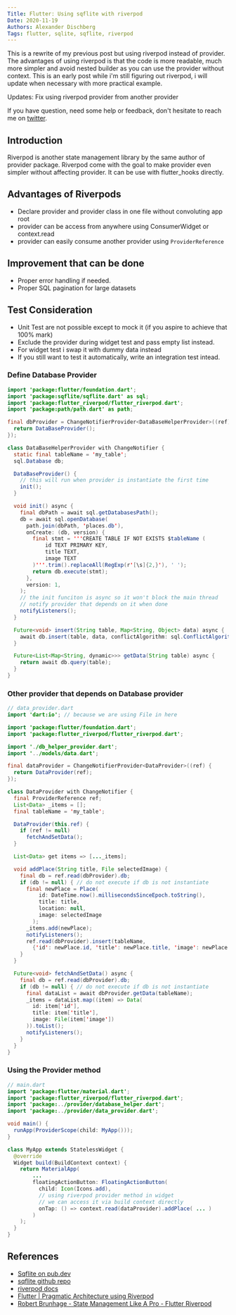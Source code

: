 ```yaml
---
Title: Flutter: Using sqflite with riverpod
Date: 2020-11-19
Authors: Alexander Dischberg
Tags: flutter, sqlite, sqflite, riverpod
---
```


This is a rewrite of my previous post but using riverpod instead of provider. The advantages of using riverpod is that the code is more readable, much more simpler and avoid nested builder as you can use the provider without context. This is an early post while i'm still figuring out riverpod, i will update when necessary with more practical example.

Updates: Fix using riverpod provider from another provider

If you have question, need some help or feedback, don't hesitate to reach me on <a href="https://twitter.com/noxasch" target="_blank" rel="noopener noreferrer nofollow">twitter</a>.

## Introduction

Riverpod is another state management library by the same author of provider package. Riverpod come with the goal 
to make provider even simpler without affecting provider. It can be use with flutter_hooks directly.

## Advantages of Riverpods

- Declare provider and provider class in one file without convoluting app root
- provider can be access from anywhere using ConsumerWidget or context.read
- provider can easily consume another provider using `ProviderReference`

## Improvement that can be done

- Proper error handling if needed.
- Proper SQL pagination for large datasets

## Test Consideration

- Unit Test are not possible except to mock it (if you aspire to achieve that 100% mark)
- Exclude the provider during widget test and pass empty list instead.
- For widget test i swap it with dummy data instead
- If you still want to test it automatically, write an integration test intead.

### Define Database Provider

```java
import 'package:flutter/foundation.dart';
import 'package:sqflite/sqflite.dart' as sql;
import 'package:flutter_riverpod/flutter_riverpod.dart';
import 'package:path/path.dart' as path;

final dbProvider = ChangeNotifierProvider<DataBaseHelperProvider>((ref) {
  return DataBaseProvider();
});

class DataBaseHelperProvider with ChangeNotifier {
  static final tableName = 'my_table';
  sql.Database db;

  DataBaseProvider() {
    // this will run when provider is instantiate the first time
    init();
  }

  void init() async {
    final dbPath = await sql.getDatabasesPath();
    db = await sql.openDatabase(
      path.join(dbPath, 'places.db'),
      onCreate: (db, version) {
        final stmt = '''CREATE TABLE IF NOT EXISTS $tableName (
            id TEXT PRIMARY KEY,
            title TEXT,
            image TEXT
        )'''.trim().replaceAll(RegExp(r'[\s]{2,}'), ' ');
        return db.execute(stmt);
      },
      version: 1,
    );
    // the init funciton is async so it won't block the main thread
    // notify provider that depends on it when done
    notifyListeners();
  }

  Future<void> insert(String table, Map<String, Object> data) async {
    await db.insert(table, data, conflictAlgorithm: sql.ConflictAlgorithm.replace);
  }

  Future<List<Map<String, dynamic>>> getData(String table) async {
    return await db.query(table);
  }
}
```

### Other provider that depends on Database provider

```java
// data_provider.dart
import 'dart:io'; // because we are using File in here

import 'package:flutter/foundation.dart';
import 'package:flutter_riverpod/flutter_riverpod.dart';

import './db_helper_provider.dart';
import '../models/data.dart';

final dataProvider = ChangeNotifierProvider<DataProvider>((ref) {
  return DataProvider(ref);
});

class DataProvider with ChangeNotifier {
  final ProviderReference ref;
  List<Data> _items = [];
  final tableName = 'my_table';

  DataProvider(this.ref) {
    if (ref != null)
      fetchAndSetData();
  }

  List<Data> get items => [..._items];

  void addPlace(String title, File selectedImage) {
    final db = ref.read(dbProvider).db;
    if (db != null) { // do not execute if db is not instantiate
      final newPlace = Place(
          id: DateTime.now().millisecondsSinceEpoch.toString(),
          title: title,
          location: null,
          image: selectedImage
        );
      _items.add(newPlace);
      notifyListeners();
      ref.read(dbProvider).insert(tableName,
        {'id': newPlace.id, 'title': newPlace.title, 'image': newPlace.image.path});
    }
  }

  Future<void> fetchAndSetData() async {
    final db = ref.read(dbProvider).db;
    if (db != null) { // do not execute if db is not instantiate
      final dataList = await dbProvider.getData(tableName);
      _items = dataList.map((item) => Data(
        id: item['id'],
        title: item['title'],
        image: File(item['image'])
      )).toList();
      notifyListeners();
    }
  }
}

```

### Using the Provider method

```java
// main.dart
import 'package:flutter/material.dart';
import 'package:flutter_riverpod/flutter_riverpod.dart';
import 'package:../provider/database_helper.dart';
import 'package:../provider/data_provider.dart';

void main() {
  runApp(ProviderScope(child: MyApp()));
}

class MyApp extends StatelessWidget {
  @override
  Widget build(BuildContext context) {
    return MaterialApp(
        ...
        floatingActionButton: FloatingActionButton(
          child: Icon(Icons.add),
          // using riverpod provider method in widget
          // we can access it via build context directly
          onTap: () => context.read(dataProvider).addPlace( ... )
        )
    );
  }
}
```

## References

- <a href="https://pub.dev/packages/sqflite" target="_blank" rel="noopener noreferrer nofollow">Sqflite on pub.dev</a>
- <a href="https://github.com/tekartik/sqflite" target="_blank" rel="noopener noreferrer nofollow">sqflite github repo</a>
- <a href="https://riverpod.dev/docs/getting_started" target="_blank" rel="noopener noreferrer nofollow">riverpod docs</a>
- <a href="https://medium.com/@mxiskw/flutter-pragmatic-architecture-using-riverpod-123ae11a8267" target="_blank" rel="noopener noreferrer nofollow">Flutter | Pragmatic Architecture using Riverpod</a>
- <a href="https://www.youtube.com/watch?v=GVspNESSess" target="_blank" rel="noopener noreferrer nofollow">Robert Brunhage - State Management Like A Pro - Flutter Riverpod</a>
